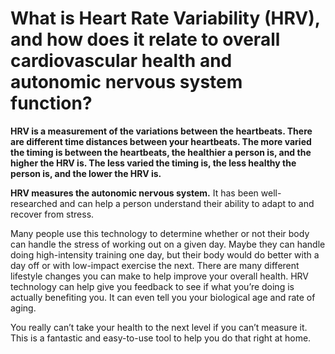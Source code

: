 # What is Heart Rate Variability (HRV), and how does it relate to overall cardiovascular health and autonomic nervous system function?

**HRV is a measurement of the variations between the heartbeats. There are different time distances between your heartbeats. The more varied the timing is between the heartbeats, the healthier a person is, and the higher the HRV is. The less varied the timing is, the less healthy the person is, and the lower the HRV is.**

**HRV measures the autonomic nervous system.** It has been well-researched and can help a person understand their ability to adapt to and recover from stress.

Many people use this technology to determine whether or not their body can handle the stress of working out on a given day. Maybe they can handle doing high-intensity training one day, but their body would do better with a day off or with low-impact exercise the next. There are many different lifestyle changes you can make to help improve your overall health. HRV technology can help give you feedback to see if what you’re doing is actually benefiting you. It can even tell you your biological age and rate of aging.

You really can’t take your health to the next level if you can’t measure it. This is a fantastic and easy-to-use tool to help you do that right at home.